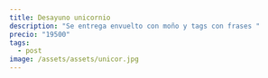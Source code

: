 ```yaml
---
title: Desayuno unicornio
description: "Se entrega envuelto con moño y tags con frases "
precio: "19500"
tags:
  - post
image: /assets/assets/unicor.jpg
---
```


